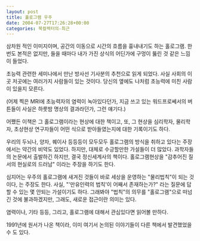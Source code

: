 ```yaml
---
layout: post
title: 홀로그램 우주
date: 2004-07-27T17:26:28+00:00
categories: 북컬렉터의-최근
---
```

삼차원 적인 이미지이며, 공간의 이동으로 시간의 흐름을 흉내내기도 하는 홀로그램. 한번도 본적은 없지만, 들을 때마다 내가 가진 상식의 어딘가에 구멍이 뚫린 것 같은 느낌이 들었다.

초능력 관련한 세미나에서 만난 방사선 기사분의 추천으로 읽게 되었다. 사실 사회의 이곳 저곳에는 여러가지 사람들이 있는 것이다. 당신의 옆에도 나처럼 초능력에 미친 사람이 있을지 모른다.

(어제 찍은 MRI에 초능력자의 염력이 녹아있다던가, 지금 쓰고 있는 워드프로쎄서의 버튼들이 사실은 하룻밤 명상의 결과라던가, 그런 얘기다.)

어쨌든 이책은 그 홀로그램이라는 현상에 대한 책이고, 또, 그 현상을 심리학자, 물리학자, 초상현상 연구자들이 어떤 식으로 받아들였는지에 대한 기록이기도 하다.

우리의 두뇌나, 양자, 퀘이사 등등등이 모두모두 홀로그램의 방식을 취하고 있다는 주장에서는 약간의 비약도 있었다. 하지만, 대체로 수긍할만한 가설들이 더 많았다. 과학자들의 논문에서 출발하긴 하지만, 결국 정신세계사의 책이다. 홀로그램현상을 "감추어진 질서의 현실로의 드러남" 이라는 주장을 하기도 한다.

심지어는 우주의 홀로그램에 새겨진 것들이 바로 세상을 운영하는 "물리법칙"이 되는 것이다, 는 주장도 한다. 사실, "'만유인력의 법칙'이 어째서 존재하는가?" 라는 질문에 답할 수 있는 몇 안되는 가설이기도 하다. 그래봐야 "법칙"의 의무를 "홀로그램"으로 떠넘긴 것에 불과하겠지만, 그래도, 새로운 접근이란 의미는 있다.

염력이나, 기타 등등, 그리고, 홀로그램에 대해서 관심있다면 읽어볼 만하다.

1991년에 원서가 나온 책이라, 이미 여기서 논의된 이야기들이 다른 책에서 발견했었을 수 도 있다.
